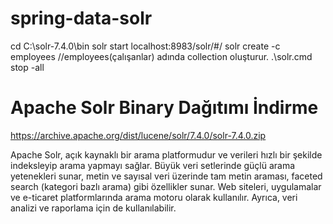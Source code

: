 # spring-data-solr
cd C:\solr-7.4.0\bin
solr start
localhost:8983/solr/#/
solr create -c employees //employees(çalışanlar) adında collection oluşturur.
.\solr.cmd stop -all

# Apache Solr Binary Dağıtımı İndirme
https://archive.apache.org/dist/lucene/solr/7.4.0/solr-7.4.0.zip

Apache Solr, açık kaynaklı bir arama platformudur ve verileri hızlı bir şekilde indeksleyip arama yapmayı sağlar. Büyük veri setlerinde güçlü arama yetenekleri sunar, metin ve sayısal veri üzerinde tam metin araması, faceted search (kategori bazlı arama) gibi özellikler sunar. Web siteleri, uygulamalar ve e-ticaret platformlarında arama motoru olarak kullanılır. Ayrıca, veri analizi ve raporlama için de kullanılabilir.